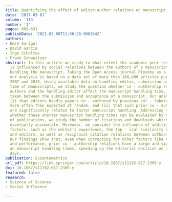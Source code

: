 ```yaml
---
title: Quantifying the effect of editor-author relations on manuscript handling times
date: '2017-03-01'
volume: '113'
number: '1'
pages: 609–631
publishDate: '2021-02-08T11:56:28.908194Z'
authors:
- Emre Sarigol
- David Garcia
- Ingo Scholtes
- Frank Schweitzer
abstract: In this article we study to what extent the academic peer review pro - cess
  is influenced by social relations between the authors of a manuscript and the editor
  handling the manuscript. Taking the Open Access journal PlosOne as a case study,
  our analysis is based on a data set of more than 100,000 articles pub - lished between
  2007 and 2015. Using available data on handling editor, submission and acceptance
  time of manuscripts, we study the question whether co - authorship relations between
  authors and the handling editor affect the manuscript handling time, i.e. the time
  taken between the submission and acceptance of a manuscript. Our analysis reveals
  (i) that editors handle papers co - authored by previous col - laborators significantly
  more often than expected at random, and (ii) that such prior co - author relations
  are significantly related to faster manuscript handling. Addressing the question
  whether these shorter manuscript handling times can be explained by the quality
  of publications, we study the number of citations and downloads which accepted papers
  eventually accumulate. Moreover, we consider the influence of additional (social)
  factors, such as the editor’s experience, the top - ical similarity between authors
  and editors, as well as reciprocal citation relations between authors and editors.
  Our findings show that, even when correcting for other factors like time, experience,
  and performance, prior co - authorship relations have a large and significant influence
  on manuscript handling times, speeding up the editorial decision on average by 19
  days.
publication: Scientometrics
url_pdf: https://link.springer.com/article/10.1007/s11192-017-2309-y
doi: 10.1007/s11192-017-2309-y
featured: false
research:
- Science of Science
- Social Influence

---
```

